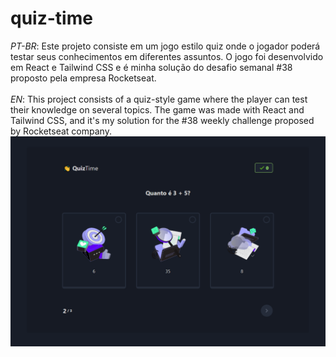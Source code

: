# quiz-time
*PT-BR*:
Este projeto consiste em um jogo estilo quiz onde o jogador poderá testar seus conhecimentos em diferentes assuntos. O jogo foi desenvolvido em React e Tailwind CSS e é minha solução do desafio semanal #38 proposto pela empresa Rocketseat.<br><br>
*EN*:
This project consists of a quiz-style game where the player can test their knowledge on several topics. The game was made with React and Tailwind CSS, and it's my solution for the #38 weekly challenge proposed by Rocketseat company.<br>
![Project screenshot](https://github.com/BaiaGui/quiz-challenge/blob/main/quiz-challenge/src/assets/screenshot.png)
